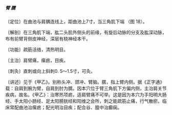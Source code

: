 ##### 臂 臑

〔定位〕在曲池与肩髃连线上，距曲池上7寸，当三角肌下端 （图 18）。

〔解剖〕在三角肌下端，肱二头肌外侧头的前缘，有旋后动脉的分支及肱深动脉，布有前臂背侧皮神经，深层有桡神经本干。

〔功能〕疏筋活络，清热明目。

〔主治〕肩臂痛，瘰疬，目疾。

〔刺灸〕直刺或向上斜刺0. 5〜1.5寸，可灸。

〔讲述〕见于《甲乙》。别称头冲、颈冲、臂脑。臑，指上臂内侧。据《正字通》载：自肩到腕为臂，自肩到肘为臑。因本穴位于臂三角肌下方偏内侧，主治肩关节疾病，故名。《甲乙》：治寒热项疬，适肩臂痛不可举。这是因为本穴为手阳明大肠经、手太阳小肠经、足太阳膀胱经和阳维之会所，刺之能疏筋止痛，行气散瘀。临床常配曲池治瘰疬；配光明治目疾；配合谷、膻中治癫痫。

